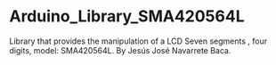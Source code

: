 # Arduino_Library_SMA420564L
Library that provides the manipulation of a LCD Seven segments , four digits, model: SMA420564L. By Jesús José Navarrete Baca.
